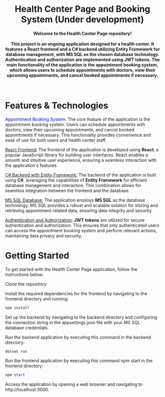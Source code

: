 <h1 align="center"> Health Center Page and Booking System (Under development) </h1>

<h4 align="center">Welcome to the Health Center Page repository! <br><br> This project is an ongoing application designed for a health center. It features a React frontend and a C# backend utilizing Entity Framework for database management, with MS SQL as the chosen database technology. Authentication and authorization are implemented using JWT tokens. The main functionality of the application is the appointment booking system, which allows users to schedule appointments with doctors, view their upcoming appointments, and cancel booked appointments if necessary. <br><br><br>


# Features & Technologies
<span style="color:blue;">Appointment Booking System:</span> The core feature of the application is the appointment booking system. Users can schedule appointments with doctors, view their upcoming appointments, and cancel booked appointments if necessary. This functionality provides convenience and ease of use for both users and health center staff.

<u>React Frontend:</u> The frontend of the application is developed using **React**, a popular JavaScript library for building user interfaces. React enables a smooth and intuitive user experience, ensuring a seamless interaction with the application's features.

<u>C# Backend with Entity Framework:</u> The backend of the application is built using **C#**, leveraging the capabilities of **Entity Framework** for efficient database management and interaction. This combination allows for seamless integration between the frontend and the database.

<u>MS SQL Database:</u> The application employs **MS SQL** as the database technology. MS SQL provides a robust and scalable solution for storing and retrieving appointment-related data, ensuring data integrity and security.

<u>Authentication and Authorization:</u> **JWT tokens** are utilized for secure authentication and authorization. This ensures that only authenticated users can access the appointment booking system and perform relevant actions, maintaining data privacy and security.

# Getting Started
To get started with the Health Center Page application, follow the instructions below:

Clone the repository


Install the required dependencies for the frontend by navigating to the frontend directory and running:
```powershell
npm install
```
Set up the backend by navigating to the backend directory and configuring the connection string in the appsettings.json file with your MS SQL database credentials.


Run the backend application by executing this command in the backend directory:
```powershell
dotnet run
```

Run the frontend application by executing this command npm start in the frontend directory:
```powershell
npm start
```

Access the application by opening a web browser and navigating to http://localhost:3000.
